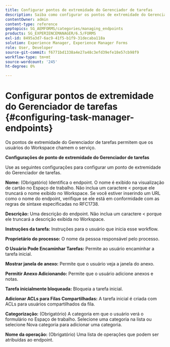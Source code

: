 ```yaml
---
title: Configurar pontos de extremidade do Gerenciador de tarefas
description: Saiba como configurar os pontos de extremidade do Gerenciador de tarefas para chamar o serviço. Configurações diferentes são necessárias para configurar os pontos de extremidade do Gerenciador de tarefas.
contentOwner: admin
content-type: reference
geptopics: SG_AEMFORMS/categories/managing_endpoints
products: SG_EXPERIENCEMANAGER/6.5/FORMS
exl-id: 8495a3d7-6ac9-41f5-b1f9-31decaba118a
solution: Experience Manager, Experience Manager Forms
role: User, Developer
source-git-commit: f6771bd1338a4e27a48c3efd39efe18e57cb98f9
workflow-type: tm+mt
source-wordcount: '245'
ht-degree: 0%

---
```


# Configurar pontos de extremidade do Gerenciador de tarefas {#configuring-task-manager-endpoints}

Os pontos de extremidade do Gerenciador de tarefas permitem que os usuários do Workspace chamem o serviço.

**Configurações de ponto de extremidade do Gerenciador de tarefas**

Use as seguintes configurações para configurar um ponto de extremidade do Gerenciador de tarefas.

**Nome:** (Obrigatório) Identifica o endpoint. O nome é exibido na visualização de cartão no Espaço de trabalho. Não inclua um caractere &lt; porque ele truncará o nome exibido no Workspace. Se você estiver inserindo um URL como o nome do endpoint, verifique se ele está em conformidade com as regras de sintaxe especificadas no RFC1738.

**Descrição:** Uma descrição do endpoint. Não inclua um caractere &lt; porque ele truncará a descrição exibida no Workspace.

**Instruções da tarefa:** Instruções para o usuário que inicia esse workflow.

**Proprietário do processo:** O nome da pessoa responsável pelo processo.

**O Usuário Pode Encaminhar Tarefas:** Permite ao usuário encaminhar a tarefa inicial.

**Mostrar janela de anexo:** Permite que o usuário veja a janela do anexo.

**Permitir Anexo Adicionando:** Permite que o usuário adicione anexos e notas.

**Tarefa inicialmente bloqueada:** Bloqueia a tarefa inicial.

**Adicionar ACLs para Filas Compartilhadas:** A tarefa inicial é criada com ACLs para usuários compartilhados da fila.

**Categorização:** (Obrigatório) A categoria em que o usuário verá o formulário no Espaço de trabalho. Selecione uma categoria na lista ou selecione Nova categoria para adicionar uma categoria.

**Nome da operação:** (Obrigatório) Uma lista de operações que podem ser atribuídas ao endpoint.
